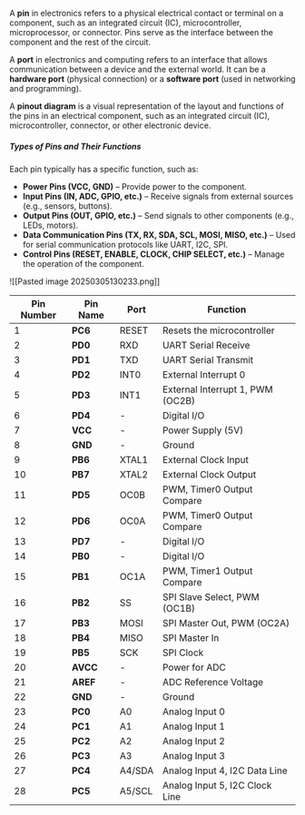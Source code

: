 A **pin** in electronics refers to a physical electrical contact or terminal on a component, such as an integrated circuit (IC), microcontroller, microprocessor, or connector. Pins serve as the interface between the component and the rest of the circuit.

A **port** in electronics and computing refers to an interface that allows communication between a device and the external world. It can be a **hardware port** (physical connection) or a **software port** (used in networking and programming).

A **pinout diagram** is a visual representation of the layout and functions of the pins in an electrical component, such as an integrated circuit (IC), microcontroller, connector, or other electronic device.
##### **Types of Pins and Their Functions**

Each pin typically has a specific function, such as:

- **Power Pins (VCC, GND)** – Provide power to the component.
- **Input Pins (IN, ADC, GPIO, etc.)** – Receive signals from external sources (e.g., sensors, buttons).
- **Output Pins (OUT, GPIO, etc.)** – Send signals to other components (e.g., LEDs, motors).
- **Data Communication Pins (TX, RX, SDA, SCL, MOSI, MISO, etc.)** – Used for serial communication protocols like UART, I2C, SPI.
- **Control Pins (RESET, ENABLE, CLOCK, CHIP SELECT, etc.)** – Manage the operation of the component.

![[Pasted image 20250305130233.png]]

|**Pin Number**|**Pin Name**|**Port**|**Function**|
|---|---|---|---|
|1|**PC6**|RESET|Resets the microcontroller|
|2|**PD0**|RXD|UART Serial Receive|
|3|**PD1**|TXD|UART Serial Transmit|
|4|**PD2**|INT0|External Interrupt 0|
|5|**PD3**|INT1|External Interrupt 1, PWM (OC2B)|
|6|**PD4**|-|Digital I/O|
|7|**VCC**|-|Power Supply (5V)|
|8|**GND**|-|Ground|
|9|**PB6**|XTAL1|External Clock Input|
|10|**PB7**|XTAL2|External Clock Output|
|11|**PD5**|OC0B|PWM, Timer0 Output Compare|
|12|**PD6**|OC0A|PWM, Timer0 Output Compare|
|13|**PD7**|-|Digital I/O|
|14|**PB0**|-|Digital I/O|
|15|**PB1**|OC1A|PWM, Timer1 Output Compare|
|16|**PB2**|SS|SPI Slave Select, PWM (OC1B)|
|17|**PB3**|MOSI|SPI Master Out, PWM (OC2A)|
|18|**PB4**|MISO|SPI Master In|
|19|**PB5**|SCK|SPI Clock|
|20|**AVCC**|-|Power for ADC|
|21|**AREF**|-|ADC Reference Voltage|
|22|**GND**|-|Ground|
|23|**PC0**|A0|Analog Input 0|
|24|**PC1**|A1|Analog Input 1|
|25|**PC2**|A2|Analog Input 2|
|26|**PC3**|A3|Analog Input 3|
|27|**PC4**|A4/SDA|Analog Input 4, I2C Data Line|
|28|**PC5**|A5/SCL|Analog Input 5, I2C Clock Line|


